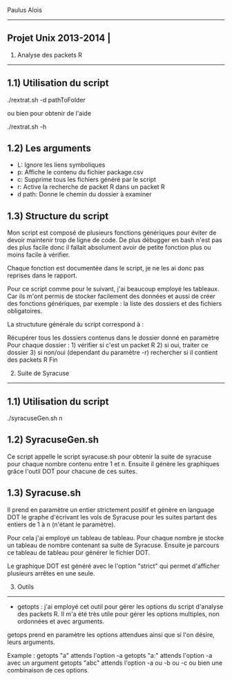 Paulus Alois

-----------------------
Projet Unix 2013-2014 |
-----------------------

1) Analyse des packets R 
_________________________

1.1) Utilisation du script
---------------------

./rextrat.sh -d pathToFolder

ou bien pour obtenir de l'aide

./rextrat.sh -h

1.2) Les arguments
---------------------

- L: Ignore les liens symboliques 
- p: Affiche le contenu du fichier package.csv
- c: Supprime tous les fichiers généré par le script
- r: Active la recherche de packet R dans un packet R
- d path: Donne le chemin du dossier à examiner

1.3) Structure du script
---------------------

Mon script est composé de plusieurs fonctions génériques pour éviter de devoir maintenir trop de ligne de code. De plus débugger en bash n'est pas des plus facile donc il fallait absolument avoir de petite fonction plus ou moins facile à vérifier.

Chaque fonction est documentée dans le script, je ne les ai donc pas reprises dans le rapport.

Pour ce script comme pour le suivant, j'ai beaucoup employé les tableaux. Car ils m'ont permis de stocker facilement des données et aussi de créer des fonctions génériques, par exemple : la liste des dossiers et des fichiers obligatoires.

La structuture générale du script correspond à :

Récupérer tous les dossiers contenus dans le dossier donné en paramètre
Pour chaque dossier :
    1) vérifier si c'est un packet R
    2) si oui, traiter ce dossier
    3) si non/oui (dependant du paramètre -r) rechercher si il contient des packets R
Fin


2) Suite de Syracuse
_____________________


1.1) Utilisation du script
--------------------------

./syracuseGen.sh n


1.2) SyracuseGen.sh
---------------------

Ce script appelle le script syracuse.sh pour obtenir la suite de syracuse pour chaque nombre contenu entre 1 et n. 
Ensuite il génère les graphiques grâce l'outil DOT pour chacune de ces suites.


1.3) Syracuse.sh
---------------------

Il prend en paramètre un entier strictement positif et génère en language DOT le graphe d'écrivant les vols de Syracuse pour les suites partant des entiers de 1 à n (n'étant le paramètre).

Pour cela j'ai employé un tableau de tableau. Pour chaque nombre je stocke un tableau de nombre contenant sa suite de Syracuse.
Ensuite je parcours ce tableau de tableau pour générer le fichier DOT. 

Le graphique DOT est généré avec le l'option "strict" qui permet d'afficher plusieurs arrêtes en une seule.

3) Outils
___________

- getopts : j'ai employé cet outil pour gérer les options du script d'analyse des packets R. Il m'a été très utile pour gérer les options multiples, non ordonnées et avec arguments.

getops prend en paramètre les options attendues ainsi que si l'on désire, leurs arguments.

Example : getopts "a" attends l'option -a
          getopts "a:" attends l'option -a avec un argument
          getopts "abc" attends l'option -a ou -b ou -c ou bien une combinaison de ces options.

